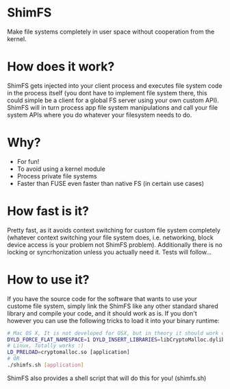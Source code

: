 # ShimFS
Make file systems completely in user space without cooperation from the kernel.

# How does it work?
ShimFS gets injected into your client process and executes file system code in the process itself (you dont have to implement file system there, this could simple be a client for a global FS server using your own custom API). ShimFS will in turn process app file system manipulations and call your file system APIs where you do whatever your filesystem needs to do.

# Why?
* For fun!
* To avoid using a kernel module
* Process private file systems
* Faster than FUSE even faster than native FS (in certain use cases)

# How fast is it?
Pretty fast, as it avoids context switching for custom file system completely (whatever context switching your file system does, i.e. networking, block device access is your problem not ShimFS problem). Additionally there is no locking or syncrhonization unless you actually need it.
Tests will follow...

# How to use it?
If you have the source code for the software that wants to use your custome file system, simply link the ShimFS like any other standard shared library and compile your code, and it should work as is. If you don't however you can use the following tricks to load it into your binary runtime:

```bash
# Mac OS X, It is not developed for OSX, but in theory it should work on any POSIX (may need minor modifications)
DYLD_FORCE_FLAT_NAMESPACE=1 DYLD_INSERT_LIBRARIES=libCryptoMalloc.dylib [application]
# Linux, Totally works :)
LD_PRELOAD=cryptomalloc.so [application]
# OR
./shimfs.sh [application]
```
ShimFS also provides a shell script that will do this for you! (shimfs.sh)

